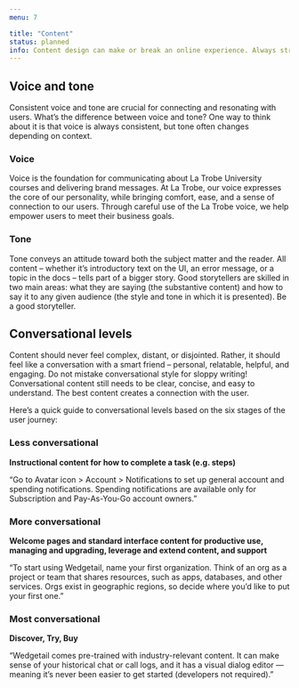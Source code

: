 ```yaml
---
menu: 7

title: "Content"
status: planned
info: Content design can make or break an online experience. Always strive for writing that is clear, concise, and on-brand.
---
```


## Voice and tone

Consistent voice and tone are crucial for connecting and resonating with users. What’s the difference between voice and tone? One way to think about it is that voice is always consistent, but tone often changes depending on context.

### Voice

Voice is the foundation for communicating about La Trobe University courses and delivering brand messages. At La Trobe, our voice expresses the core of our personality, while bringing comfort, ease, and a sense of connection to our users. Through careful use of the La Trobe voice, we help empower users to meet their business goals.

### Tone

Tone conveys an attitude toward both the subject matter and the reader. All content – whether it’s introductory text on the UI, an error message, or a topic in the docs – tells part of a bigger story. Good storytellers are skilled in two main areas: what they are saying (the substantive content) and how to say it to any given audience (the style and tone in which it is presented). Be a good storyteller.

## Conversational levels

Content should never feel complex, distant, or disjointed. Rather, it should feel like a conversation with a smart friend – personal, relatable, helpful, and engaging. Do not mistake conversational style for sloppy writing! Conversational content still needs to be clear, concise, and easy to understand. The best content creates a connection with the user.

Here’s a quick guide to conversational levels based on the six stages of the user journey:

### Less conversational

**Instructional content for how to complete a task (e.g. steps)**

“Go to Avatar icon > Account > Notifications to set up general account and spending notifications. Spending notifications are available only for Subscription and Pay-As-You-Go account owners.”

### More conversational

**Welcome pages and standard interface content for productive use, managing and upgrading, leverage and extend content, and support**

“To start using Wedgetail, name your first organization. Think of an org as a project or team that shares resources, such as apps, databases, and other services. Orgs exist in geographic regions, so decide where you’d like to put your first one.”

### Most conversational

**Discover, Try, Buy**

“Wedgetail comes pre-trained with industry-relevant content. It can make sense of your historical chat or call logs, and it has a visual dialog editor — meaning it’s never been easier to get started (developers not required).”
